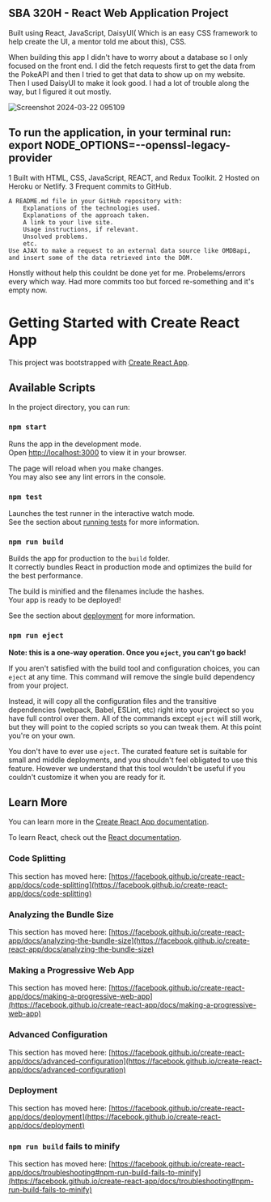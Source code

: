 ## SBA 320H - React Web Application Project
Built using React, JavaScript, DaisyUI( Which is an easy CSS framework to help create the UI, a mentor told me about this), CSS.

When building this app I didn't have to worry about a database so I only focused on the front end. I did the fetch requests first to get the data from the PokeAPI and then I tried to get that data to show up on my website. Then I used DaisyUI to make it look good. I had a lot of trouble along the way, but I figured it out mostly.

![Screenshot 2024-03-22 095109](https://github.com/T-A-U/SBA320H-React-Web-Application-Pokedex-/assets/153134801/489c2b5c-e309-4913-a18c-c9b2d3e1354a)

To run the application, in your terminal run: export NODE_OPTIONS=--openssl-legacy-provider
--

1 Built with HTML, CSS, JavaScript, REACT, and Redux Toolkit.
2 Hosted on Heroku or Netlify.
3 Frequent commits to GitHub.

    A README.md file in your GitHub repository with:
        Explanations of the technologies used.
        Explanations of the approach taken.
        A link to your live site.
        Usage instructions, if relevant.
        Unsolved problems.
        etc.
    Use AJAX to make a request to an external data source like OMDBapi, and insert some of the data retrieved into the DOM.



Honstly without help this couldnt be done yet for me.  Probelems/errors every which way. Had more commits too but forced re-something and it's empty now. 






























# Getting Started with Create React App

This project was bootstrapped with [Create React App](https://github.com/facebook/create-react-app).

## Available Scripts

In the project directory, you can run: 

### `npm start`

Runs the app in the development mode.\
Open [http://localhost:3000](http://localhost:3000) to view it in your browser.

The page will reload when you make changes.\
You may also see any lint errors in the console.

### `npm test`

Launches the test runner in the interactive watch mode.\
See the section about [running tests](https://facebook.github.io/create-react-app/docs/running-tests) for more information.

### `npm run build`

Builds the app for production to the `build` folder.\
It correctly bundles React in production mode and optimizes the build for the best performance.

The build is minified and the filenames include the hashes.\
Your app is ready to be deployed!

See the section about [deployment](https://facebook.github.io/create-react-app/docs/deployment) for more information.

### `npm run eject`

**Note: this is a one-way operation. Once you `eject`, you can't go back!**

If you aren't satisfied with the build tool and configuration choices, you can `eject` at any time. This command will remove the single build dependency from your project.

Instead, it will copy all the configuration files and the transitive dependencies (webpack, Babel, ESLint, etc) right into your project so you have full control over them. All of the commands except `eject` will still work, but they will point to the copied scripts so you can tweak them. At this point you're on your own.

You don't have to ever use `eject`. The curated feature set is suitable for small and middle deployments, and you shouldn't feel obligated to use this feature. However we understand that this tool wouldn't be useful if you couldn't customize it when you are ready for it.

## Learn More

You can learn more in the [Create React App documentation](https://facebook.github.io/create-react-app/docs/getting-started).

To learn React, check out the [React documentation](https://reactjs.org/).

### Code Splitting

This section has moved here: [https://facebook.github.io/create-react-app/docs/code-splitting](https://facebook.github.io/create-react-app/docs/code-splitting)

### Analyzing the Bundle Size

This section has moved here: [https://facebook.github.io/create-react-app/docs/analyzing-the-bundle-size](https://facebook.github.io/create-react-app/docs/analyzing-the-bundle-size)

### Making a Progressive Web App

This section has moved here: [https://facebook.github.io/create-react-app/docs/making-a-progressive-web-app](https://facebook.github.io/create-react-app/docs/making-a-progressive-web-app)

### Advanced Configuration

This section has moved here: [https://facebook.github.io/create-react-app/docs/advanced-configuration](https://facebook.github.io/create-react-app/docs/advanced-configuration)

### Deployment

This section has moved here: [https://facebook.github.io/create-react-app/docs/deployment](https://facebook.github.io/create-react-app/docs/deployment)

### `npm run build` fails to minify

This section has moved here: [https://facebook.github.io/create-react-app/docs/troubleshooting#npm-run-build-fails-to-minify](https://facebook.github.io/create-react-app/docs/troubleshooting#npm-run-build-fails-to-minify)

